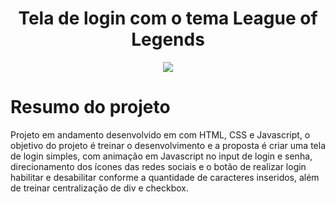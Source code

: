 <h1 align="center"> Tela de login com o tema League of Legends</h1>

<p align="center">
<img src="http://img.shields.io/static/v1?label=STATUS&message=EM%20DESENVOLVIMENTO&color=GREEN&style=for-the-badge"/>
</p>

# Resumo do projeto 
Projeto em andamento desenvolvido em com HTML, CSS e Javascript, o objetivo do projeto é treinar o desenvolvimento e a proposta é criar uma tela de login simples, com animação em Javascript no input de login e senha, direcionamento dos ícones das redes sociais e o botão de realizar login habilitar e desabilitar conforme a quantidade de caracteres inseridos, além de treinar centralização de div e checkbox.

